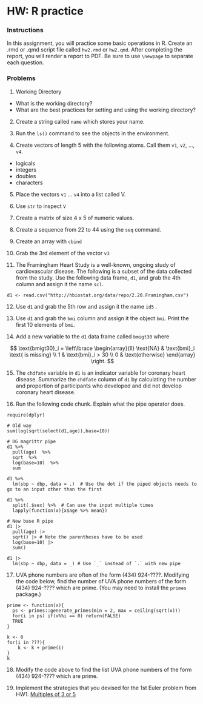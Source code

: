 HW: R practice
========

### Instructions

In this assignment, you will practice some basic operations in R. Create an .rmd or .qmd script file called `hw2.rmd` or `hw2.qmd`.  After completing the report, you will render a report to PDF.  Be sure to use `\newpage` to separate each question.

### Problems

1. Working Directory

* What is the working directory?
* What are the best practices for setting and using the working directory?

2. Create a string called `name` which stores your name.

3. Run the `ls()` command to see the objects in the environment.

4. Create vectors of length 5 with the following atoms.  Call them `v1`, `v2`, ..., `v4`.

* logicals
* integers
* doubles
* characters

5. Place the vectors `v1` ... `v4` into a list called V.

6. Use `str` to inspect `V`

7. Create a matrix of size 4 x 5 of numeric values.

8. Create a sequence from 22 to 44 using the `seq` command.

9. Create an array with `cbind`

10. Grab the 3rd element of the vector `v3`

11. The Framingham Heart Study is a well-known, ongoing study of cardiovascular disease.  The following is a subset of the data collected from the study. Use the following data frame, `d1`, and grab the 4th column and assign it the name `scl`.

```
d1 <- read.csv("http://hbiostat.org/data/repo/2.20.Framingham.csv")
```

12. Use `d1` and grab the 5th row and assign it the name `id5` .

13. Use `d1` and grab the `bmi` column and assign it the object `bmi`.  Print the first 10 elements of `bmi`.

14. Add a new variable to the `d1` data frame called `bmigt30` where

$$
\text{bmigt30}_i  = \left\lbrace \begin{array}{ll} \text{NA} & \text{bmi}_i \text{ is missing} \\ 1 & \text{bmi}_i > 30 \\ 0 & \text{otherwise} \end{array} \right.
$$

15. The `chdfate` variable in `d1` is an indicator variable for coronary heart disease.  Summarize the `chdfate` column of `d1` by calculating the number and proportion of participants who developed and did not develop coronary heart disease.

16. Run the following code chunk.  Explain what the pipe operator does.

```
require(dplyr)

# Old way
sum(log(sqrt(select(d1,age)),base=10))

# OG magrittr pipe
d1 %>% 
  pull(age)  %>% 
  sqrt  %>% 
  log(base=10)  %>% 
  sum

d1 %>% 
  lm(sbp ~ dbp, data = .)  # Use the dot if the piped objects needs to go to an input other than the first

d1 %>% 
  split(.$sex) %>%  # Can use the input multiple times
  lapply(function(x){x$age %>% mean})

# New base R pipe
d1 |> 
  pull(age) |> 
  sqrt() |> # Note the parentheses have to be used
  log(base=10) |> 
  sum()

d1 |>  
  lm(sbp ~ dbp, data = _) # Use `_` instead of `.` with new pipe
```

17.  UVA phone numbers are often of the form (434) 924-????.  Modifying the code below, find the number of UVA phone numbers of the form (434) 924-???? which are prime.  (You may need to install the `primes` package.)

```
prime <- function(x){
  ps <- primes::generate_primes(min = 2, max = ceiling(sqrt(x)))
  for(i in ps) if(x%%i == 0) return(FALSE)
  TRUE
}

k <- 0
for(i in ???){
    k <- k + prime(i)
}
k
```

18. Modify the code above to find the list UVA phone numbers of the form (434) 924-???? which are prime.

19. Implement the strategies that you devised for the 1st Euler problem from HW1. [Multiples of 3 or 5](https://projecteuler.net/problem=1)